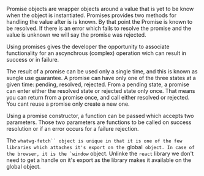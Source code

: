 Promise objects are wrapper objects around a value that is yet to be know when the object is instantiated.
Promises provides two methods for handling the value after is is known. By that point the Promise is known to be resolved.
If there is an error which fails to resolve the promise and the value is unknown we will say the promise was rejected.

Using promises gives the developer the opportunity to associate functionality for an ascynchrous (complex) operation wich can result in success or in failure.

The result of a promise can be used only a single time, and this is known as sungle use guarantee.
A promise can have only one of the three states at a given time: pending, resolved, rejected.
From a pending state, a promise can enter either the resolved state or rejected state only once. That means you can return from a promise once, and call either resolved or rejected. You cant reuse a promise only create a new one.

Using a promise constructor, a function can be passed which accepts two parameters. Those two parameters are functions to be called on success resolution or if an error occurs for a failure rejection.

The `whatwg-fetch`` object is unique in that it is one of the few libraries which attaches it's export on the `global`` object. In case of the browser, it is the `window`` object. Unlinke the `react` library we don't need to get a handle on it's export as the library makes it available on the global object.